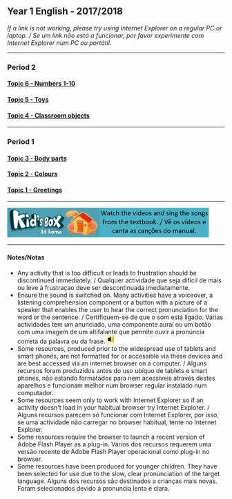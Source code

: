## Year 1 English - 2017/2018

*If a link is not working, please try using Internet Explorer on a regular PC or laptop. / Se um link não está a funcionar, por favor experimente com Internet Explorer num PC ou portátil.*

***
### Period 2  

#### [Topic 6 - Numbers 1-10](https://tangerina-pt.github.io/English/Numbers_1_to_10)
#### [Topic 5 - Toys](https://tangerina-pt.github.io/English/Toys_A)
#### [Topic 4 - Classroom objects](https://tangerina-pt.github.io/English/Classroom_Objects_A)

***
### Period 1
#### [Topic 3 - Body parts](https://tangerina-pt.github.io/English/Body_Parts_A)
#### [Topic 2 - Colours](https://tangerina-pt.github.io/English/Colours_A)
#### [Topic 1 - Greetings](https://tangerina-pt.github.io/English/Greetings_A)

***
[![kbah](/images/kbah.PNG)](https://tangerina-pt.github.io/English/kb1)[![kbtx](/images/kbtx.PNG)](https://tangerina-pt.github.io/English/kb1)  
***
#### Notes/Notas
* Any activity that is too difficult or leads to frustration should be discontinued immediately. / Qualquer actividade que seja difícil de mais ou leve à frustraçao deve ser descontinuada imediatamente.
* Ensure the sound is switched on. Many activities have a voiceover, a listening comprehension component or a button with a picture of a speaker that enables the user to hear the correct pronunciation for the word or the sentence. / Certifiquem-se de que o som está ligado. Várias actividades tem um anunciado, uma componente aural ou um botão com uma imagem de um altifalante que permite ouvir a pronúncia correta da palavra ou da frase. ![spkr2](/images/spkr2.PNG)
* Some resources, produced prior to the widespread use of tablets and smart phones, are not formatted for or accessible via these devices and are best accessed via an internet browser on a computer. / Alguns recursos foram produzidos antes do uso ubíquo de tablets e smart phones, não estando formatados para nem acessíveis através destes aparelhos e funcionam melhor num browser regular instalado num computador.
* Some resources seem only to work with Internet Explorer so if an activity doesn't load in your habitual browser try Internet Explorer. / Alguns recursos parecem só funcionar com Internet Explorer, por isso, se uma actividade não carregar no browser habitual, tente no Internet Explorer.
* Some resources require the browser to launch a recent version of Adobe Flash Player as a plug-in. Vários dos recursos requerem uma versão recente de Adobe Flash Player operacional como plug-in no browser.
* Some resources have been produced for younger children. They have been selected for use due to the slow, clear pronunciation of the target language. Alguns dos recursos são destinados a crianças mais novas. Foram selecionados devido à pronuncia lenta e clara.
